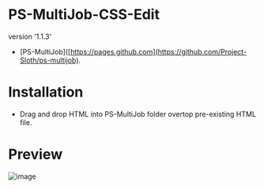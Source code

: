 # PS-MultiJob-CSS-Edit
version '1.1.3' 
- [PS-MultiJob]([https://pages.github.com](https://github.com/Project-Sloth/ps-multijob).
# Installation

- Drag and drop HTML into PS-MultiJob folder overtop pre-existing HTML file.

# Preview
![image](https://github.com/ItzJonzey/PS-MultiJob-CSS-Edit/assets/140835042/2ce5768f-055c-49a0-b00f-daa8b4f27dfb)

